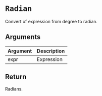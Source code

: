 # `Radian`

Convert of expression from degree to radian.

## Arguments

| Argument | Description |
| -------- | ----------- |
| expr     | Expression  |

## Return

Radians.
